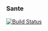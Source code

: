 ### Sante
[![Build Status](https://travis-ci.org/koskedk/Sante.svg?branch=master)](https://travis-ci.org/koskedk/Sante)
